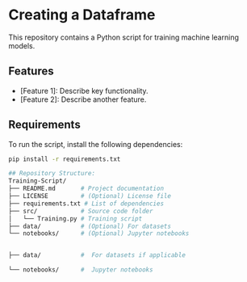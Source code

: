 # Creating a Dataframe

This repository contains a Python script for training machine learning models.

## Features

- [Feature 1]: Describe key functionality.
- [Feature 2]: Describe another feature.

## Requirements

To run the script, install the following dependencies:

```bash
pip install -r requirements.txt

## Repository Structure:
Training-Script/
├── README.md       # Project documentation
├── LICENSE         # (Optional) License file
├── requirements.txt # List of dependencies
├── src/            # Source code folder
│   └── Training.py # Training script
├── data/           # (Optional) For datasets
└── notebooks/      # (Optional) Jupyter notebooks


├── data/           #  For datasets if applicable

└── notebooks/      #  Jupyter notebooks
